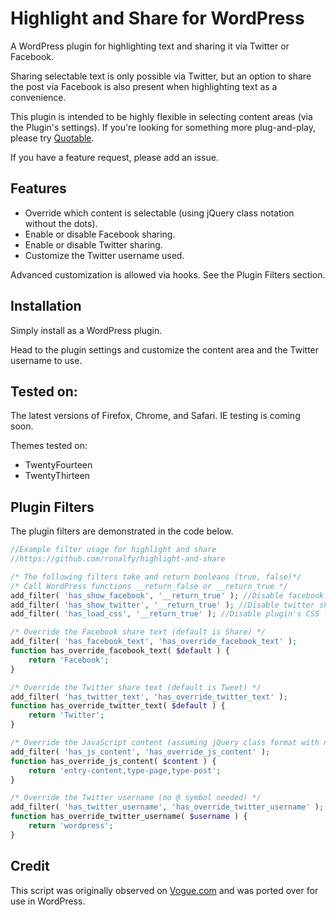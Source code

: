 Highlight and Share for WordPress
===================

A WordPress plugin for highlighting text and sharing it via Twitter or Facebook.

Sharing selectable text is only possible via Twitter, but an option to share the post via Facebook is also present when highlighting text as a convenience. 

This plugin is intended to be highly flexible in selecting content areas (via the Plugin's settings).  If you're looking for something more plug-and-play, please try <a href="https://wordpress.org/plugins/quotable/">Quotable</a>.

If you have a feature request, please add an issue.

Features
----------------------

<ul>
<li>Override which content is selectable (using jQuery class notation without the dots).</li>
<li>Enable or disable Facebook sharing.</li>
<li>Enable or disable Twitter sharing.</li>
<li>Customize the Twitter username used.</li>
</ul>

Advanced customization is allowed via hooks.  See the Plugin Filters section.

Installation
---------------------
Simply install as a WordPress plugin.

Head to the plugin settings and customize the content area and the Twitter username to use.

Tested on:
----------------------
The latest versions of Firefox, Chrome, and Safari.  IE testing is coming soon.

Themes tested on:
* TwentyFourteen
* TwentyThirteen

Plugin Filters
---------------------

The plugin filters are demonstrated in the code below.
```php
//Example filter usage for highlight and share
//https://github.com/ronalfy/highlight-and-share

/* The following filters take and return booleans (true, false)*/
/* Call WordPress functions __return_false or __return_true */
add_filter( 'has_show_facebook', '__return_true' ); //Disable facebook sharing
add_filter( 'has_show_twitter', '__return_true' ); //Disable twitter sharing
add_filter( 'has_load_css', '__return_true' ); //Disable plugin's CSS - Use your own

/* Override the Facebook share text (default is Share) */
add_filter( 'has_facebook_text', 'has_override_facebook_text' );
function has_override_facebook_text( $default ) {
	return 'Facebook';	
}

/* Override the Twitter share text (default is Tweet) */
add_filter( 'has_twitter_text', 'has_override_twitter_text' );
function has_override_twitter_text( $default ) {
	return 'Twitter';	
}

/* Override the JavaScript content (assuming jQuery class format with no periods) */
add_filter( 'has_js_content', 'has_override_js_content' );
function has_override_js_content( $content ) {
	return 'entry-content,type-page,type-post';	
}

/* Override the Twitter username (no @ symbol needed) */
add_filter( 'has_twitter_username', 'has_override_twitter_username' );
function has_override_twitter_username( $username ) {
	return 'wordpress';	
}
```

Credit
-------------
This script was originally observed on <a href="http://www.vogue.com/">Vogue.com</a> and was ported over for use in WordPress.